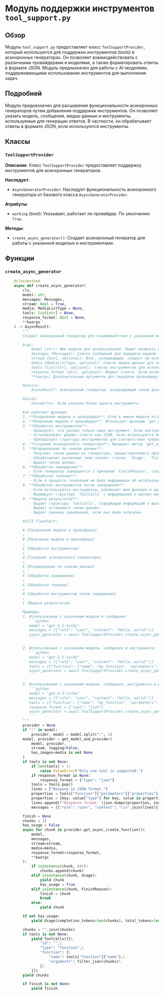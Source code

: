 # Модуль поддержки инструментов `tool_support.py`

## Обзор

Модуль `tool_support.py` предоставляет класс `ToolSupportProvider`, который используется для поддержки инструментов (tools) в асинхронных генераторах. Он позволяет взаимодействовать с различными провайдерами и моделями, а также форматировать ответы в формате JSON. Модуль предназначен для работы с AI-моделями, поддерживающими использование инструментов для выполнения задач.

## Подробней

Модуль предназначен для расширения функциональности асинхронных генераторов путем добавления поддержки инструментов. Он позволяет указать модель, сообщения, медиа-данные и инструменты, используемые для генерации ответов. В частности, он обрабатывает ответы в формате JSON, если используются инструменты.

## Классы

### `ToolSupportProvider`

**Описание**: Класс `ToolSupportProvider` предоставляет поддержку инструментов для асинхронных генераторов.

**Наследует**:
- `AsyncGeneratorProvider`: Наследует функциональность асинхронного генератора от базового класса `AsyncGeneratorProvider`.

**Атрибуты**:
- `working` (bool): Указывает, работает ли провайдер. По умолчанию `True`.

**Методы**:
- `create_async_generator()`: Создает асинхронный генератор для работы с указанной моделью и инструментами.

## Функции

### `create_async_generator`

```python
    @classmethod
    async def create_async_generator(
        cls,
        model: str,
        messages: Messages,
        stream: bool = True,
        media: MediaListType = None,
        tools: list[str] = None,
        response_format: dict = None,
        **kwargs
    ) -> AsyncResult:
        """
        Создает асинхронный генератор для взаимодействия с указанной моделью и инструментами.

        Args:
            model (str): Имя модели для использования. Может включать имя провайдера, разделенное двоеточием (например, "provider:model").
            messages (Messages): Список сообщений для передачи модели.
            stream (bool, optional): Флаг, указывающий, следует ли использовать потоковый режим. По умолчанию `True`.
            media (MediaListType, optional): Список медиа-данных для передачи модели. По умолчанию `None`.
            tools (list[str], optional): Список инструментов для использования. Поддерживается только один инструмент. По умолчанию `None`.
            response_format (dict, optional): Формат ответа. Если используются инструменты, должен быть указан как `{"type": "json"}`. По умолчанию `None`.
            **kwargs: Дополнительные аргументы для передачи провайдеру.

        Returns:
            AsyncResult: Асинхронный генератор, возвращающий чанки данных.

        Raises:
            ValueError: Если указано более одного инструмента.

        Как работает функция:
        1. **Разделение модели и провайдера**: Если в имени модели есть двоеточие, функция разделяет имя модели и провайдера.
        2. **Получение модели и провайдера**: Использует функцию `get_model_and_provider` для получения экземпляра модели и провайдера на основе предоставленных данных.
        3. **Обработка инструментов**:
           - Проверяет, что указан только один инструмент. Если инструментов больше одного, выбрасывает исключение `ValueError`.
           - Устанавливает формат ответа как JSON, если используются инструменты.
           - Преобразует структуру инструментов для соответствия требованиям модели.
        4. **Создание асинхронного генератора**: Вызывает метод `get_async_create_function` провайдера для создания асинхронного генератора.
        5. **Итерирование по чанкам данных**:
           - Получает чанки данных из генератора, предоставляемого провайдером.
           - Обрабатывает различные типы чанков: строки, `Usage`, `FinishReason` и другие.
           - Выдает чанки данных.
        6. **Обработка завершения**:
           - Если генератор завершается с причиной `FinishReason`, сохраняет эту причину.
        7. **Обработка токенов**:
           - Если в процессе генерации не было информации об использовании токенов, вычисляет приблизительное количество токенов на основе длины чанков.
        8. **Обработка инструментов после завершения**:
           - Если используются инструменты, извлекает имя функции и аргументы из сгенерированных чанков.
           - Формирует структуру `ToolCalls` с информацией о вызове инструмента.
        9. **Выдача результатов**:
           - Выдает структуру `ToolCalls`, содержащую информацию о вызове инструмента.
           - Выдает оставшиеся чанки данных.
           - Выдает причину завершения, если она была получена.

        ASCII flowchart:

        A [Разделение модели и провайдера]
        ↓
        B [Получение модели и провайдера]
        ↓
        C [Обработка инструментов]
        ↓
        D [Создание асинхронного генератора]
        ↓
        E [Итерирование по чанкам данных]
        ↓
        F [Обработка завершения]
        ↓
        G [Обработка токенов]
        ↓
        H [Обработка инструментов после завершения]
        ↓
        I [Выдача результатов]

        Примеры:
        1. Использование с указанием модели и сообщения:
           ```python
           model = "gpt-3.5-turbo"
           messages = [{"role": "user", "content": "Hello, world!"}]
           async_generator = await ToolSupportProvider.create_async_generator(model=model, messages=messages)
           ```

        2. Использование с указанием модели, сообщения и инструмента:
           ```python
           model = "gpt-3.5-turbo"
           messages = [{"role": "user", "content": "Hello, world!"}]
           tools = [{"function": {"name": "my_function", "parameters": {"properties": {"param1": {"type": "string"}}}}}]
           async_generator = await ToolSupportProvider.create_async_generator(model=model, messages=messages, tools=tools)
           ```

        3. Использование с указанием модели, сообщения, инструмента и формата ответа:
           ```python
           model = "gpt-3.5-turbo"
           messages = [{"role": "user", "content": "Hello, world!"}]
           tools = [{"function": {"name": "my_function", "parameters": {"properties": {"param1": {"type": "string"}}}}}]
           response_format = {"type": "json"}
           async_generator = await ToolSupportProvider.create_async_generator(model=model, messages=messages, tools=tools, response_format=response_format)
           ```
        """
        provider = None
        if ":" in model:
            provider, model = model.split(":", 1)
        model, provider = get_model_and_provider(
            model, provider,
            stream, logging=False,
            has_images=media is not None
        )
        if tools is not None:
            if len(tools) > 1:
                raise ValueError("Only one tool is supported.")
            if response_format is None:
                response_format = {"type": "json"}
            tools = tools.pop()
            lines = ["Respone in JSON format."]
            properties = tools["function"]["parameters"]["properties"]
            properties = {key: value["type"] for key, value in properties.items()}
            lines.append(f"Response format: {json.dumps(properties, indent=2)}")
            messages = [{"role": "user", "content": "\\n".join(lines)}] + messages

        finish = None
        chunks = []
        has_usage = False
        async for chunk in provider.get_async_create_function()(
            model,
            messages,
            stream=stream,
            media=media,
            response_format=response_format,
            **kwargs
        ):
            if isinstance(chunk, str):
                chunks.append(chunk)
            elif isinstance(chunk, Usage):
                yield chunk
                has_usage = True
            elif isinstance(chunk, FinishReason):
                finish = chunk
                break
            else:
                yield chunk

        if not has_usage:
            yield Usage(completion_tokens=len(chunks), total_tokens=len(chunks))

        chunks = "".join(chunks)
        if tools is not None:
            yield ToolCalls([{\
                "id": "",\
                "type": "function",\
                "function": {\
                    "name": tools["function"]["name"],\
                    "arguments": filter_json(chunks)\
                }\
            }])
        yield chunks

        if finish is not None:
            yield finish